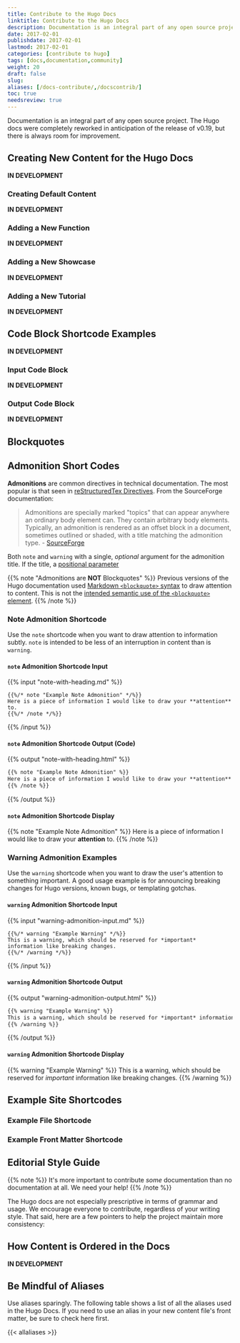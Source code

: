 ```yaml
---
title: Contribute to the Hugo Docs
linktitle: Contribute to the Hugo Docs
description: Documentation is an integral part of any open source project. The Hugo docs are as much a work in progress as the source it attempts to teach its users.
date: 2017-02-01
publishdate: 2017-02-01
lastmod: 2017-02-01
categories: [contribute to hugo]
tags: [docs,documentation,community]
weight: 20
draft: false
slug:
aliases: [/docs-contribute/,/docscontrib/]
toc: true
needsreview: true
---
```


Documentation is an integral part of any open source project. The Hugo docs were completely reworked in anticipation of the release of v0.19, but there is always room for improvement.

<!-- ## Edit Locally and Submit a Pull Request

**IN DEVELOPMENT**

## How Content is Ordered in the Hugo Docs

**IN DEVELOPMENT** -->

## Creating New Content for the Hugo Docs

**IN DEVELOPMENT**

### Creating Default Content

**IN DEVELOPMENT**

### Adding a New Function

**IN DEVELOPMENT**

### Adding a New Showcase

**IN DEVELOPMENT**

### Adding a New Tutorial

**IN DEVELOPMENT**

## Code Block Shortcode Examples

**IN DEVELOPMENT**

### Input Code Block

**IN DEVELOPMENT**

### Output Code Block

**IN DEVELOPMENT**

## Blockquotes



## Admonition Short Codes

**Admonitions** are common directives in technical documentation. The most popular is that seen in [reStructuredTex Directives][sourceforge]. From the SourceForge documentation:

> Admonitions are specially marked "topics" that can appear anywhere an ordinary body element can. They contain arbitrary body elements. Typically, an admonition is rendered as an offset block in a document, sometimes outlined or shaded, with a title matching the admonition type. - [SourceForge][sourceforge]


Both `note` and `warning` with a single, *optional* argument for the admonition title. If the title, a [positional parameter][shortcodeparams]

{{% note "Admonitions are **NOT** Blockquotes" %}}
Previous versions of the Hugo documentation used [Markdown `<blockquote>` syntax](https://github.com/adam-p/markdown-here/wiki/Markdown-Cheatsheet#blockquotes) to draw attention to content. This is not the [intended semantic use of the `<blockquote>` element](http://html5doctor.com/cite-and-blockquote-reloaded/).
{{% /note %}}

### Note Admonition Shortcode

Use the `note` shortcode when you want to draw attention to information subtly. `note` is intended to be less of an interruption in content than is `warning`.

#### `note` Admonition Shortcode Input

{{% input "note-with-heading.md" %}}
```golang
{{%/* note "Example Note Admonition" */%}}
Here is a piece of information I would like to draw your **attention** to.
{{%/* /note */%}}
```
{{% /input %}}

#### `note` Admonition Shortcode Output (Code)

{{% output "note-with-heading.html" %}}
```html
{{% note "Example Note Admonition" %}}
Here is a piece of information I would like to draw your **attention** to.
{{% /note %}}
```
{{% /output %}}

#### `note` Admonition Shortcode Display

{{% note "Example Note Admonition" %}}
Here is a piece of information I would like to draw your **attention** to.
{{% /note %}}

### Warning Admonition Examples

Use the `warning` shortcode when you want to draw the user's attention to something important. A good usage example is for announcing breaking changes for Hugo versions, known bugs, or templating gotchas.

#### `warning` Admonition Shortcode Input

{{% input "warning-admonition-input.md" %}}
```golang
{{%/* warning "Example Warning" */%}}
This is a warning, which should be reserved for *important* information like breaking changes.
{{%/* /warning */%}}
```
{{% /input %}}

#### `warning` Admonition Shortcode Output

{{% output "warning-admonition-output.html" %}}
```html
{{% warning "Example Warning" %}}
This is a warning, which should be reserved for *important* information like breaking changes.
{{% /warning %}}
```
{{% /output %}}

#### `warning` Admonition Shortcode Display

{{% warning "Example Warning" %}}
This is a warning, which should be reserved for *important* information like breaking changes.
{{% /warning %}}

## Example Site Shortcodes

### Example File Shortcode

### Example Front Matter Shortcode

## Editorial Style Guide

{{% note %}}
It's more important to contribute *some* documentation than no documentation at all. We need your help!
{{% /note %}}

The Hugo docs are not especially prescriptive in terms of grammar and usage. We encourage everyone to contribute, regardless of your writing style. That said, here are a few pointers to help the project maintain more consistency:

## How Content is Ordered in the Docs

**IN DEVELOPMENT**

## Be Mindful of Aliases

Use aliases sparingly. The following table shows a list of all the aliases used in the Hugo Docs. If you need to use an alias in your new content file's front matter, be sure to check here first.

{{< allaliases >}}

[shortcodeparams]: content-management/shortcodes/#shortcodes-without-markdown
[sourceforge]: http://docutils.sourceforge.net/docs/ref/rst/directives.html#admonitions